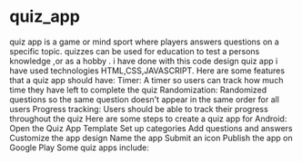 # quiz_app
quiz app is a game or mind sport where players answers questions on a specific topic. quizzes can be used for  education to test a persons knowledge ,or as  a hobby . i have done with this code design quiz app i have used technologies HTML,CSS,JAVASCRIPT.
Here are some features that a quiz app should have:
Timer: A timer so users can track how much time they have left to complete the quiz
Randomization: Randomized questions so the same question doesn't appear in the same order for all users
Progress tracking: Users should be able to track their progress throughout the quiz
Here are some steps to create a quiz app for Android:
Open the Quiz App Template
Set up categories
Add questions and answers
Customize the app design
Name the app
Submit an icon
Publish the app on Google Play 
Some quiz apps include:
